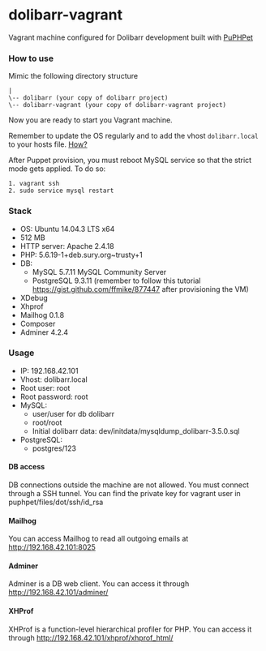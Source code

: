 dolibarr-vagrant
================

Vagrant machine configured for Dolibarr development built with [PuPHPet](http://www.puphppet.com)

### How to use
Mimic the following directory structure

```
|
\-- dolibarr (your copy of dolibarr project)
\-- dolibarr-vagrant (your copy of dolibarr-vagrant project)
```

Now you are ready to start you Vagrant machine.

Remember to update the OS regularly and to add the vhost `dolibarr.local` to your hosts file. [How?](http://en.wikipedia.org/wiki/Hosts_%28file%29#File_content)

After Puppet provision, you must reboot MySQL service so that the strict mode gets applied. To do so:
```
1. vagrant ssh
2. sudo service mysql restart
```

### Stack
* OS: Ubuntu 14.04.3 LTS x64
* 512 MB
* HTTP server: Apache 2.4.18
* PHP: 5.6.19-1+deb.sury.org~trusty+1
* DB:
	* MySQL 5.7.11 MySQL Community Server
	* PostgreSQL 9.3.11 (remember to follow this tutorial https://gist.github.com/ffmike/877447 after provisioning the VM)
* XDebug
* Xhprof
* Mailhog 0.1.8
* Composer
* Adminer 4.2.4

### Usage
* IP: 192.168.42.101
* Vhost: dolibarr.local
* Root user: root
* Root password: root
* MySQL:
	* user/user for db dolibarr
	* root/root
	* Initial dolibarr data: dev/initdata/mysqldump_dolibarr-3.5.0.sql
* PostgreSQL:
	* postgres/123
	
#### DB access
DB connections outside the machine are not allowed. You must connect through a SSH tunnel. You can find the private key for vagrant user in puphpet/files/dot/ssh/id_rsa

#### Mailhog
You can access Mailhog to read all outgoing emails at http://192.168.42.101:8025

#### Adminer
Adminer is a DB web client. You can access it through http://192.168.42.101/adminer/

#### XHProf
XHProf is a function-level hierarchical profiler for PHP. You can access it through http://192.168.42.101/xhprof/xhprof_html/
